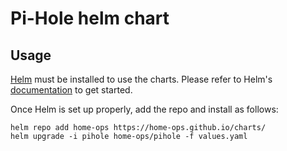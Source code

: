# Pi-Hole helm chart

## Usage

[Helm](https://helm.sh) must be installed to use the charts.
Please refer to Helm's [documentation](https://helm.sh/docs/) to get started.

Once Helm is set up properly, add the repo and install as follows:

```console
helm repo add home-ops https://home-ops.github.io/charts/
helm upgrade -i pihole home-ops/pihole -f values.yaml
```

